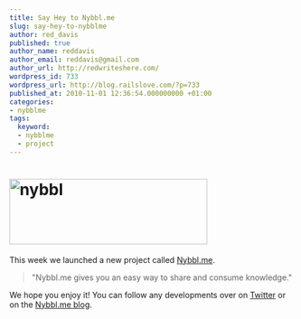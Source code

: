 ```yaml
---
title: Say Hey to Nybbl.me
slug: say-hey-to-nybblme
author: red_davis
published: true
author_name: reddavis
author_email: reddavis@gmail.com
author_url: http://redwriteshere.com/
wordpress_id: 733
wordpress_url: http://blog.railslove.com/?p=733
published_at: 2010-11-01 12:36:54.000000000 +01:00
categories:
- nybblme
tags:
  keyword:
  - nybblme
  - project
---
```

<h1><img class="alignnone size-full wp-image-734" title="nybbl" src="http://blog.railslove.com/wp-content/uploads/2010/11/nybbl.png" alt="nybbl" width="350" height="116" /></h1>
This week we launched a new project called <a href="http://nybbl.me">Nybbl.me</a>.
<blockquote>"Nybbl.me gives you an easy way to share and consume knowledge."</blockquote>
We hope you enjoy it! You can follow any developments over on <a href="http://twitter.com/nybbl">Twitter</a> or on the <a href="http://blog.nybbl.me">Nybbl.me blog</a>.
